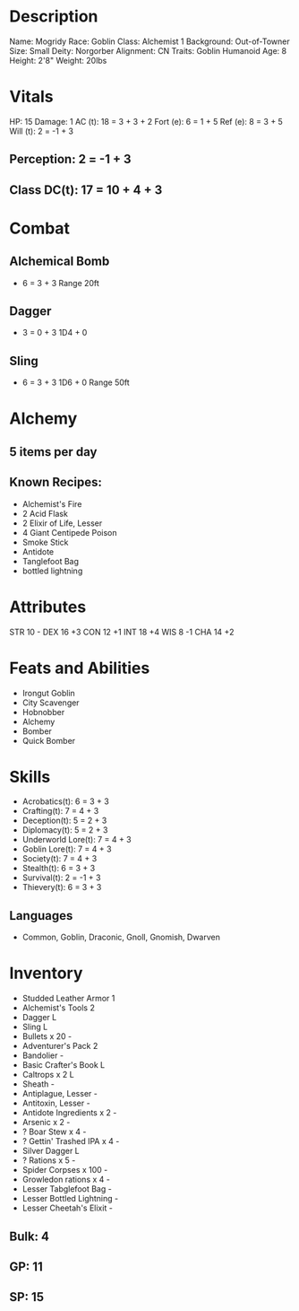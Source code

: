 # Description
 Name:       Mogridy
 Race:       Goblin
 Class:      Alchemist 1
 Background: Out-of-Towner
 Size:       Small
 Deity:      Norgorber
 Alignment:  CN
 Traits:     Goblin Humanoid
 Age:        8
 Height:     2'8"
 Weight:     20lbs

# Vitals
 HP:       15
 Damage:   1
 AC (t):   18 = 3 + 3 + 2
 Fort (e): 6 =  1 + 5
 Ref (e):  8 =  3 + 5
 Will (t): 2 = -1 + 3

## Perception: 2 = -1 + 3

## Class DC(t): 17 = 10 + 4 + 3

# Combat
## Alchemical Bomb
 + 6 = 3 + 3
 Range 20ft

## Dagger
 + 3 = 0 + 3
 1D4 + 0

## Sling
 + 6 = 3 + 3
 1D6 + 0
 Range 50ft

# Alchemy
## 5 items per day
## Known Recipes:
 - Alchemist's Fire
 - 2 Acid Flask
 - 2  Elixir of Life, Lesser
 - 4 Giant Centipede Poison
 -   Smoke Stick
 -   Antidote
 -   Tanglefoot Bag
 -   bottled lightning

# Attributes
STR 10 -
DEX 16 +3
CON 12 +1
INT 18 +4
WIS 8  -1
CHA 14 +2

# Feats and Abilities
 - Irongut Goblin
 - City Scavenger
 - Hobnobber
 - Alchemy
 - Bomber
 - Quick Bomber

# Skills
- Acrobatics(t):      6 =  3 + 3
- Crafting(t):        7 =  4 + 3
- Deception(t):       5 =  2 + 3
- Diplomacy(t):       5 =  2 + 3
- Underworld Lore(t): 7 =  4 + 3
- Goblin Lore(t):     7 =  4 + 3
- Society(t):         7 =  4 + 3
- Stealth(t):         6 =  3 + 3
- Survival(t):        2 = -1 + 3
- Thievery(t):        6 =  3 + 3

## Languages
- Common, Goblin, Draconic, Gnoll, Gnomish, Dwarven

# Inventory
- Studded Leather Armor     1
- Alchemist's Tools         2
- Dagger                    L
- Sling                     L
- Bullets x 20              -
- Adventurer's Pack         2
- Bandolier                 -
- Basic Crafter's Book      L
- Caltrops x 2              L
- Sheath                    -
- Antiplague, Lesser        -
- Antitoxin, Lesser         -
- Antidote Ingredients x 2  -
- Arsenic x 2               -
- ? Boar Stew x 4           -
- ? Gettin' Trashed IPA x 4 -
- Silver Dagger             L
- ? Rations x 5             -
- Spider Corpses x 100      -
- Growledon rations x 4     -
- Lesser Tabglefoot Bag     -
- Lesser Bottled Lightning  -
- Lesser Cheetah's Elixit   -

## Bulk: 4

## GP: 11
## SP: 15

